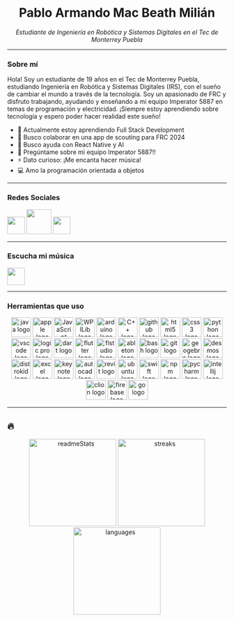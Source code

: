 
<div align="center">
  <h1>Pablo Armando Mac Beath Milián</h1>
  <p><em>Estudiante de Ingeniería en Robótica y Sistemas Digitales en el Tec de Monterrey Puebla</em></p>
</div>

---

### Sobre mí

Hola! Soy un estudiante de 19 años en el Tec de Monterrey Puebla, estudiando Ingeniería en Robótica y Sistemas Digitales (IRS), con el sueño de cambiar el mundo a través de la tecnología. Soy un apasionado de FRC y disfruto trabajando, ayudando y enseñando a mi equipo Imperator 5887 en temas de programación y electricidad. ¡Siempre estoy aprendiendo sobre tecnología y espero poder hacer realidad este sueño!

- 🌱 Actualmente estoy aprendiendo Full Stack Development
- 👫 Busco colaborar en una app de scouting para FRC 2024
- 🤔 Busco ayuda con React Native y AI
- 💬 Pregúntame sobre mi equipo Imperator 5887!!
- ⚡ Dato curioso: ¡Me encanta hacer música!
- 💻 Amo la programación orientada a objetos

---

### Redes Sociales

<div align="left">
<a href="https://www.instagram.com/armando_mm09/" target="_blank"><img src="https://www.unipile.com/wp-content/uploads/2022/09/logo_instagram.png" height="40" width="auto"></a>
<a href="https://x.com/armando_mac09?s=21&t=A9pjBMx9PGJFV8YaaD6oQg" target="_blank"><img src="https://assets.stickpng.com/images/580b57fcd9996e24bc43c53e.png" height="57" width="auto"></a>
<a href="https://discord.com/users/427683569465425931" target="_blank"><img src="https://assets-global.website-files.com/6257adef93867e50d84d30e2/636e0a6a49cf127bf92de1e2_icon_clyde_blurple_RGB.png" height="40" width="auto"></a>
</div>

---

### Escucha mi música

<div align="left">
<a href="https://open.spotify.com/artist/0MeoRldwVegwqxGbW57v55?si=raoOByCbSo28vlMHtnWvXQ" target="_blank"><img src="https://upload.wikimedia.org/wikipedia/commons/thumb/1/19/Spotify_logo_without_text.svg/2048px-Spotify_logo_without_text.svg.png" height="40" width="auto"></a>
</div>


---

### Herramientas que uso

<div align="center">
<img src="https://cdn.jsdelivr.net/gh/devicons/devicon/icons/java/java-original.svg" height="45" alt="java logo"/>
<img src="https://cdn.jsdelivr.net/gh/devicons/devicon/icons/apple/apple-original.svg" height="45" alt="apple logo"/>
<img src="https://cdn.jsdelivr.net/gh/devicons/devicon/icons/javascript/javascript-original.svg" height="45" alt="JavaScript logo"/>
<img src="https://images.squarespace-cdn.com/content/v1/5d4b06a67cd3580001ded283/1565198481601-L50L62A0MO6KS6XHSY3P/WPILibDev.png" height="45" alt="WPILib logo"/>
<img src="https://cdn.jsdelivr.net/gh/devicons/devicon/icons/arduino/arduino-original.svg" height="45" alt="arduino logo"/>
<img src="https://cdn.jsdelivr.net/gh/devicons/devicon/icons/cplusplus/cplusplus-original.svg" height="45" alt="C++ logo"/>
<img src="https://cdn.jsdelivr.net/gh/devicons/devicon/icons/github/github-original.svg" height="45" alt="github logo"/>
<img src="https://cdn.jsdelivr.net/gh/devicons/devicon/icons/html5/html5-original.svg" height="45" alt="html5 logo"/>
<img src="https://upload.wikimedia.org/wikipedia/commons/thumb/6/62/CSS3_logo.svg/2048px-CSS3_logo.svg.png" height="45" alt="css3 logo"/>
<img src="https://cdn.jsdelivr.net/gh/devicons/devicon/icons/python/python-original.svg" height="45" alt="python logo"/>
<img src="https://cdn.jsdelivr.net/gh/devicons/devicon/icons/vscode/vscode-original.svg" height="45" alt="vscode logo"/>
<img src="https://upload.wikimedia.org/wikipedia/en/c/c7/Logic_Pro_icon.png" height="45" alt="logic pro logo"/>
<img src="https://cdn.jsdelivr.net/gh/devicons/devicon/icons/dart/dart-original.svg" height="45" alt="dart logo"/>
<img src="https://cdn.jsdelivr.net/gh/devicons/devicon/icons/flutter/flutter-original.svg" height="45" alt="flutter logo"/>
<img src="https://www.image-line.com/wp-content/themes/intracto/build/images/fl-fruit-logo.png" height="45" alt="flstudio logo"/>
<img src="https://i.redd.it/3ru0ufljlc021.png" height="45" alt="ableton logo"/>
<img src="https://cdn.jsdelivr.net/gh/devicons/devicon/icons/bash/bash-original.svg" height="45" alt="bash logo"/>
<img src="https://cdn.jsdelivr.net/gh/devicons/devicon/icons/git/git-original.svg" height="45" alt="git logo"/>
<img src="https://upload.wikimedia.org/wikipedia/commons/thumb/5/57/Geogebra.svg/1200px-Geogebra.svg.png" height="45" alt="geogebra logo"/>
<img src="https://preview.redd.it/8pubh285syd61.png?width=4096&format=png&auto=webp&s=6881b6aab2ba56d4c7e45b15201e181489330362" height="45" alt="desmos logo"/>
<img src="https://distrokid.com/images/distrokid_gremlin_small.png" height="45" alt="distrokid logo"/>
<img src="https://upload.wikimedia.org/wikipedia/commons/thumb/3/34/Microsoft_Office_Excel_%282019%E2%80%93present%29.svg/2203px-Microsoft_Office_Excel_%282019%E2%80%93present%29.svg.png" height="45" alt="excel logo"/>
<img src="https://help.apple.com/assets/649B288FBEEB899ECF080839/649B289338E6B171A100ADC8/en_US/97f5f4dfe6df84d78caacff68ec63538.png" height="45" alt="keynote logo"/>
<img src="https://seeklogo.com/images/A/autocad-logo-C9817CB828-seeklogo.com.png" height="45" alt="autocad logo"/>
<img src="https://www.seiler-ds.com/wp-content/uploads/sites/11/2023/07/autodesk_revit-logo-1.png" height="45" alt="revit logo"/>
<img src="https://www.xilinx.com/content/xilinx/en/products/design-tools/embedded-software/ubuntu/_jcr_content/root/parsysFullWidth/xilinxflexibleslab/xilinxflexibleslab-parsys/xilinxcolumns_149128/childParsys-2/xilinximage.img.png/1629757312962.png" height="45" alt="ubuntu logo"/>
<img src="https://cdn.freebiesupply.com/logos/large/2x/swift-15-logo-svg-vector.svg" height="45" alt="swift logo"/>
<img src="https://seeklogo.com/images/N/npm-logo-01B8642EDD-seeklogo.com.png" height="45" alt="npm logo"/>
<img src="https://upload.wikimedia.org/wikipedia/commons/thumb/1/1d/PyCharm_Icon.svg/1200px-PyCharm_Icon.svg.png" height="45" alt="pycharm logo"/>
<img src="https://upload.wikimedia.org/wikipedia/commons/thumb/9/9c/IntelliJ_IDEA_Icon.svg/2048px-IntelliJ_IDEA_Icon.svg.png" height="45" alt="intellij logo"/>
<img src="https://static-00.iconduck.com/assets.00/clion-icon-512x512-tvyolucv.png" height="45" alt="clion logo"/>
<img src="https://cdn.iconscout.com/icon/free/png-256/free-firebase-3628772-3030134.png" height="45" alt="firebase logo"/>
<img src="https://seeklogo.com/images/G/go-logo-046185B647-seeklogo.com.png" height="45" alt="go logo"/>
</div>

---

## 🔥

<div align="center">
  <img src="https://github-readme-stats.vercel.app/api?username=armandomm09&theme=chartreuse-dark&show_icons=true&hide_border=true&count_private=true" alt="readmeStats" height="200"/>
  <img src="https://github-readme-streak-stats.herokuapp.com/?user=armandomm09&theme=chartreuse-dark&hide_border=true" alt="streaks" height="200" />
  <img src="https://github-readme-stats.vercel.app/api/top-langs/?username=armandomm09&theme=chartreuse-dark&show_icons=true&hide_border=true&layout=compact" alt="languages" height="200" />
</div>
